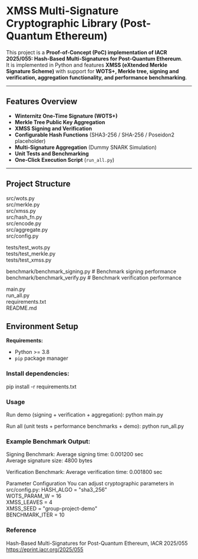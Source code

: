 # XMSS Multi-Signature Cryptographic Library (Post-Quantum Ethereum)

This project is a **Proof-of-Concept (PoC) implementation of IACR 2025/055: Hash-Based Multi-Signatures for Post-Quantum Ethereum**.  
It is implemented in Python and features **XMSS (eXtended Merkle Signature Scheme)** with support for **WOTS+, Merkle tree, signing and verification, aggregation functionality, and performance benchmarking**.

---

## Features Overview

- **Winternitz One-Time Signature (WOTS+)**
- **Merkle Tree Public Key Aggregation**
- **XMSS Signing and Verification**
- **Configurable Hash Functions** (SHA3-256 / SHA-256 / Poseidon2 placeholder)
- **Multi-Signature Aggregation** (Dummy SNARK Simulation)
- **Unit Tests and Benchmarking**
- **One-Click Execution Script** (`run_all.py`)

---

## Project Structure
src/wots.py             
src/merkle.py           
src/xmss.py             
src/hash_fn.py          
src/encode.py             
src/aggregate.py        
src/config.py           

tests/test_wots.py      
tests/test_merkle.py     
tests/test_xmss.py      

benchmark/benchmark_signing.py   # Benchmark signing performance  
benchmark/benchmark_verify.py    # Benchmark verification performance  

main.py                  
run_all.py              
requirements.txt        
README.md               


## Environment Setup

**Requirements:**
- Python >= 3.8
- `pip` package manager

### Install dependencies:

pip install -r requirements.txt

### Usage
Run demo (signing + verification + aggregation):
python main.py

Run all (unit tests + performance benchmarks + demo):
python run_all.py

### Example Benchmark Output:
Signing Benchmark:
Average signing time: 0.001200 sec  
Average signature size: 4800 bytes  

Verification Benchmark:
Average verification time: 0.001800 sec

Parameter Configuration
You can adjust cryptographic parameters in src/config.py:
HASH_ALGO = "sha3_256"       
WOTS_PARAM_W = 16            
XMSS_LEAVES = 4              
XMSS_SEED = "group-project-demo"  
BENCHMARK_ITER = 10          

### Reference
Hash-Based Multi-Signatures for Post-Quantum Ethereum, IACR 2025/055
https://eprint.iacr.org/2025/055